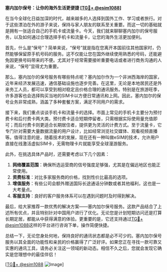 **塞内加尔保号：让你的海外生活更便捷 [[TG💪+ @esim1088](https://t.me/s/esim1088)]**

在当今全球化日益加深的时代，越来越多的人选择到国外工作、学习或者旅行。对于这些漂泊在外的游子来说，保持与家人朋友的联系至关重要。而这一切的基础就是拥有一张适合自己的手机卡或流量卡。今天，我们就来聊聊塞内加尔的保号服务，以及如何通过合理选择手机卡和流量卡，让您的海外生活更加便利。

首先，什么是“保号”？简单来说，“保号”就是指在您离开本国前往其他国家时，仍然能够保留原手机号码的服务。这不仅能让您在国外继续使用熟悉的号码，还能避免因更换号码带来的不便。尤其对于经常需要接听重要电话或者进行商务沟通的人来说，“保号”显得尤为重要。

那么，塞内加尔的保号服务有哪些特点呢？塞内加尔作为一个非洲西海岸的国家，近年来经济发展迅速，通信基础设施也逐步完善。在这里，无论是本地居民还是外来务工人员，都可以享受到相对稳定且价格合理的通讯服务。特别是在旅游旺季，许多游客也会选择购买当地的SIM卡以方便日常通讯和上网。因此，塞内加尔的保号业务非常成熟，涵盖了多种套餐方案，满足不同用户的需求。

接下来，我们重点谈谈手机卡和流量卡的选择。市面上常见的手机卡主要分为预付费卡和后付费卡两大类。预付费卡适合短期停留者，只需根据实际使用量充值即可；而后付费卡则更适合长期居住者，提供更为灵活的计费方式。至于流量卡，它专门针对需要大量数据流量的用户设计，比如经常浏览社交媒体、观看视频直播等。值得注意的是，随着技术的发展，现在还有一种叫做eSIM的技术，允许用户直接在线激活虚拟SIM卡，无需物理卡片就能享受全球漫游服务。

此外，在挑选具体产品时，还需要考虑以下几个因素：
1. **网络覆盖范围**：确保所选运营商的信号强度足够强，尤其是在偏远地区也能正常使用。
2. **资费标准**：对比多家服务商的价格，找到性价比最高的选项。
3. **增值服务**：有些公司会额外赠送国际长途通话分钟数或者其他福利，这也是一大考量点。
4. **客服支持**：良好的客户服务体系可以在遇到问题时及时得到解决。

最后，给大家推荐一款优秀的解决方案——塞内加尔保号服务。这款产品结合了上述所有优点，并且特别针对中国用户进行了优化。无论您是计划短期访问还是打算长期定居，都能从中获得满意的体验。更重要的是，它还支持通过[TG💪+ @esim1088](https://t.me/s/esim1088)这样的平台进行咨询下单，操作简便快捷。

总结一下，无论您身处何地，保持良好的通讯状态都是必不可少的。塞内加尔保号服务以其全面的功能性和亲民的价格赢得了广泛好评。如果您正在寻找一款可靠又实惠的通讯工具，请务必关注这一领域的新动态。相信不久之后，您就会发现它确实是您理想中的最佳伴侣！

[[TG💪+ @esim1088](https://t.me/s/esim1088) ![Image](https://i.postimg.cc/4NQfJmqS/Snipaste-2025-05-13-00-14-12.png)]